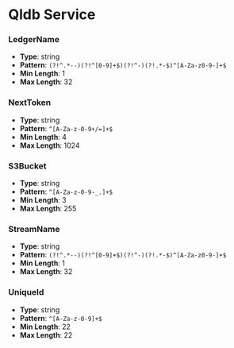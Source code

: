 # Qldb Service

### LedgerName
- **Type**: string
- **Pattern**: `(?!^.*--)(?!^[0-9]+$)(?!^-)(?!.*-$)^[A-Za-z0-9-]+$`
- **Min Length**: 1
- **Max Length**: 32

### NextToken
- **Type**: string
- **Pattern**: `^[A-Za-z-0-9+/=]+$`
- **Min Length**: 4
- **Max Length**: 1024

### S3Bucket
- **Type**: string
- **Pattern**: `^[A-Za-z-0-9-_.]+$`
- **Min Length**: 3
- **Max Length**: 255

### StreamName
- **Type**: string
- **Pattern**: `(?!^.*--)(?!^[0-9]+$)(?!^-)(?!.*-$)^[A-Za-z0-9-]+$`
- **Min Length**: 1
- **Max Length**: 32

### UniqueId
- **Type**: string
- **Pattern**: `^[A-Za-z-0-9]+$`
- **Min Length**: 22
- **Max Length**: 22

